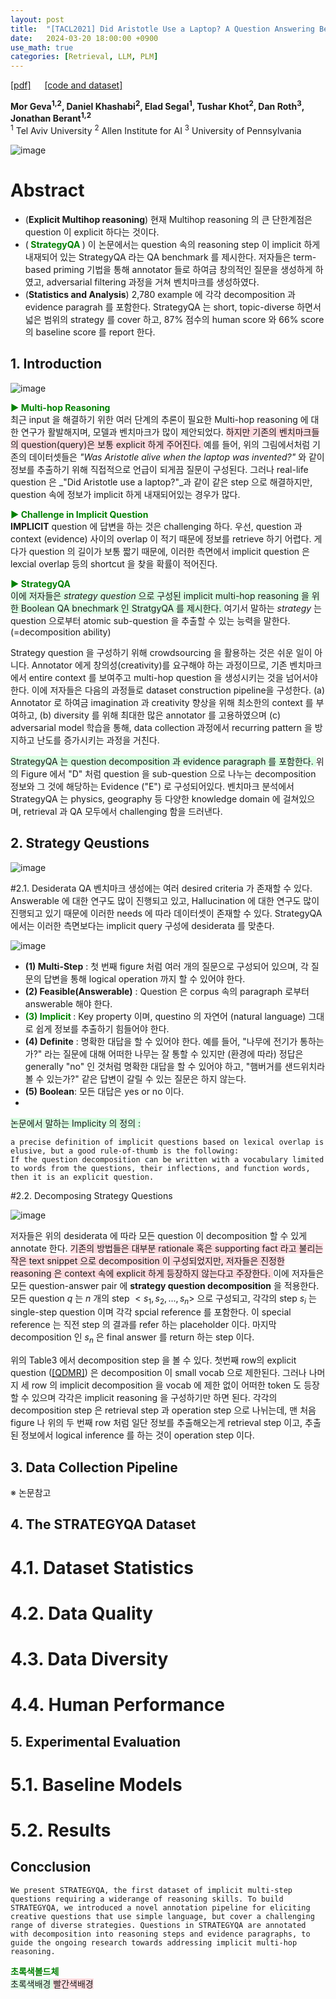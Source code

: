 ```yaml
---
layout: post
title:  "[TACL2021] Did Aristotle Use a Laptop? A Question Answering Benchmark with Implicit Reasoning Strategies"
date:   2024-03-20 18:00:00 +0900
use_math: true
categories: [Retrieval, LLM, PLM]
---
```


[[pdf]](https://aclanthology.org/2021.tacl-1.21.pdf)  &emsp;
[[code and dataset]](https://allenai.org/data/strategyqa)

**Mor Geva<sup>1,2</sup>, Daniel Khashabi<sup>2</sup>, Elad Segal<sup>1</sup>, Tushar Khot<sup>2</sup>, Dan Roth<sup>3</sup>, Jonathan Berant<sup>1,2</sup>**
<br><sup>1</sup> Tel Aviv University <sup>2</sup> Allen Institute for AI <sup>3</sup> University of Pennsylvania &emsp;

![image](https://github.com/yong1-kim/yong1-kim.github.io/assets/42200027/cb198cb6-b314-412b-9770-4585a63fb1fb)

# Abstract
- (**Explicit Multihop reasoning**) 현재 Multihop reasoning 의 큰 단한계점은 question 이 explicit 하다는 것이다.
- (<span style='color:green;font-weight:bold'> StrategyQA </span>) 이 논문에서는 question 속의 reasoning step 이 implicit 하게 내재되어 있는 StrategyQA 라는 QA benchmark 를 제시한다. 저자들은 term-based priming 기법을 통해 annotator 들로 하여금 창의적인 질문을 생성하게 하였고, adversarial filtering 과정을 거쳐 벤치마크를 생성하였다. 
- (**Statistics and Analysis**) 2,780 example 에 각각 decomposition 과 evidence paragrah 를 포함한다. StrategyQA 는 short, topic-diverse 하면서 넓은 범위의 strategy 를 cover 하고, 87% 점수의 human score 와 66% score 의 baseline score 를 report 한다.

## 1. Introduction

![image](https://github.com/yong1-kim/yong1-kim.github.io/assets/42200027/67d0c7ef-12ed-4d58-9206-ec9da2be94bb)

<span style='color:green;font-weight:bold'> ▶ Multi-hop Reasoning </span>
<br>
최근 input 을 해결하기 위한 여러 단계의 추론이 필요한 Multi-hop reasoning 에 대한 연구가 활발해지며, 모델과 벤치마크가 많이 제안되었다.
<span style='background-color: #ffdce0'> 하지만 기존의 벤치마크들의 question(query)은 보통 explicit 하게 주어진다.  </span>
예를 들어, 위의 그림에서처럼 기존의 데이터셋들은 _"Was Aristotle alive when the laptop was invented?"_ 와 같이 정보를 추출하기 위해 직접적으로 언급이 되게끔 질문이 구성된다.
그러나 real-life question 은 _"Did Aristotle use a laptop?"_과 같이 같은 step 으로 해결하지만, question 속에 정보가 implicit 하게 내재되어있는 경우가 많다.

<span style='color:green;font-weight:bold'> ▶ Challenge in Implicit Question </span>
<br>
**IMPLICIT** question 에 답변을 하는 것은 challenging 하다.
우선, question 과 context (evidence) 사이의 overlap 이 적기 때문에 정보를 retrieve 하기 어렵다.
게다가 question 의 길이가 보통 짧기 때문에, 이러한 측면에서 implicit question 은 lexcial overlap 등의 shortcut 을 찾을 확률이 적어진다.

<span style='color:green;font-weight:bold'> ▶ StrategyQA </span>
<br>
<span style='background-color: #dcffe4'> 
이에 저자들은 *strategy question* 으로 구성된 implicit multi-hop reasoning 을 위한 Boolean QA bnechmark 인 StratgyQA 를 제시한다.
 </span>
여기서 말하는 *strategy* 는 question 으로부터 atomic sub-question 을 추출할 수 있는 능력을 말한다. (=decomposition ability)

Strategy question 을 구성하기 위해 crowdsourcing 을 활용하는 것은 쉬운 일이 아니다.
Annotator 에게 창의성(creativity)를 요구해야 하는 과정이므로, 기존 벤치마크에서 entire context 를 보여주고 multi-hop question 을 생성시키는 것을 넘어서야 한다.
이에 저자들은 다음의 과정들로 dataset construction pipeline을 구성한다.
(a) Annotator 로 하여금 imagination 과 creativity 향상을 위해 최소한의 context 를 부여하고, (b) diversity 를 위해 최대한 많은 annotator 를 고용하였으며 (c) adversarial model 학습을 통해, data collection 과정에서 recurring pattern 을 방지하고 난도를 증가시키는 과정을 거친다.

<span style='background-color: #dcffe4'> StrategyQA 는 question decomposition 과 evidence paragraph 를 포함한다. </span>
위의 Figure 에서 "D" 처럼 question 을 sub-question 으로 나누는 decomposition 정보와 그 것에 해당하는 Evidence ("E") 로 구성되어있다.
벤치마크 분석에서 StrategyQA 는 physics, geography 등 다양한 knowledge domain 에 걸쳐있으며, retrieval 과 QA 모두에서 challenging 함을 드러낸다.

## 2. Strategy Qeustions

![image](https://github.com/yong1-kim/yong1-kim.github.io/assets/42200027/332fe333-dd97-4034-8b82-fa38c76387e5)

#2.1. Desiderata
QA 벤치마크 생성에는 여러 desired criteria 가 존재할 수 있다. Answerable 에 대한 연구도 많이 진행되고 있고, Hallucination 에 대한 연구도 많이 진행되고 있기 때문에 이러한 needs 에 따라 데이터셋이 존재할 수 있다. StrategyQA 에서는 이러한 측면보다는 implicit query 구성에 desiderata 를 맞춘다.

![image](https://github.com/yong1-kim/yong1-kim.github.io/assets/42200027/eddf9cc6-db70-49b3-90fe-131a425f5acc)

- **(1) Multi-Step** : 첫 번째 figure 처럼 여러 개의 질문으로 구성되어 있으며, 각 질문의 답변을 통해 logical operation 까지 할 수 있어야 한다.
- **(2) Feasible(Answerable)** : Question 은 corpus 속의 paragraph 로부터 answerable 해야 한다. 
- <span style='color:green;font-weight:bold'> (3) Implicit </span> : Key property 이며, questino 의 자연어 (natural language) 그대로 쉽게 정보를 추출하기 힘들어야 한다.
- **(4) Definite** : 명확한 대답을 할 수 있어야 한다. 예를 들어, "나무에 전기가 통하는가?" 라는 질문에 대해 어떠한 나무는 잘 통할 수 있지만 (환경에 따라) 정답은 generally "no" 인 것처럼 명확한 대답을 할 수 있어야 하고, "햄버거를 샌드위치라 볼 수 있는가?" 같은 답변이 갈릴 수 있는 질문은 하지 않는다.
- **(5) Boolean**: 모든 대답은 yes or no 이다.
- 
<span style='background-color: #dcffe4'> 논문에서 말하는 Implicity 의 정의 : </span>
```
a precise definition of implicit questions based on lexical overlap is elusive, but a good rule-of-thumb is the following:
If the question decomposition can be written with a vocabulary limited to words from the questions, their inflections, and function words, then it is an explicit question.
```

#2.2. Decomposing Strategy Questions

![image](https://github.com/yong1-kim/yong1-kim.github.io/assets/42200027/12ea1eff-b297-47d1-87a0-52a645c2d235)

저자들은 위의 desiderata 에 따라 모든 question 이 decomposition 할 수 있게 annotate 한다.
<span style='background-color: #ffdce0'> 기존의 방법들은 대부분 rationale 혹은 supporting fact 라고 불리는 작은 text snippet 으로 decomposition 이 구성되었지만, 저자들은 진정한 reasoning 은 context 속에 explicit 하게 등장하지 않는다고 주장한다.
 </span>
 이에 저자들은 모든 question-answer pair 에 **strategy question decomposition** 을 적용한다.
모든 question $q$ 는 $n$ 개의 step $<s_1, s_2, ..., s_n>$ 으로 구성되고, 각각의 step $s_i$ 는 single-step question 이며 각각 spcial reference 를 포함한다.
이 special reference 는 직전 step 의 결과를 refer 하는 placeholder 이다.
마지막 decomposition 인 $s_n$ 은 final answer 를 return 하는 step 이다.

위의 Table3 에서 decomposition step 을 볼 수 있다.
첫번째 row의 explicit question ([[QDMR]](https://aclanthology.org/2020.tacl-1.13.pdf)) 은 decomposition 이 small vocab 으로 제한된다.
그러나 나머지 세 row 의 implicit decomposition 을 vocab 에 제한 없이 어떠한 token 도 등장할 수 있으며 각각은 implicit reasoning 을 구성하기만 하면 된다.
각각의 decomposition step 은 retrieval step 과 operation step 으로 나뉘는데, 맨 처음 figure 나 위의 두 번째 row 처럼 일단 정보를 추출해오는게 retrieval step 이고, 추출된 정보에서 logical inference 를 하는 것이 operation step 이다.


## 3. Data Collection Pipeline
※ 논문참고

## 4. The STRATEGYQA Dataset
# 4.1. Dataset Statistics
# 4.2. Data Quality
# 4.3. Data Diversity
# 4.4. Human Performance


## 5. Experimental Evaluation
# 5.1. Baseline Models
# 5.2. Results


## Concclusion
```
We present STRATEGYQA, the first dataset of implicit multi-step questions requiring a widerange of reasoning skills. To build STRATEGYQA, we introduced a novel annotation pipeline for eliciting creative questions that use simple language, but cover a challenging range of diverse strategies. Questions in STRATEGYQA are annotated with decomposition into reasoning steps and evidence paragraphs, to guide the ongoing research towards addressing implicit multi-hop reasoning.
```

<span style='color:green;font-weight:bold'> 초록색볼드체 </span>
<br>
<span style='background-color: #dcffe4'> 초록색배경 </span>
<span style='background-color: #ffdce0'> 빨간색배경 </span>
